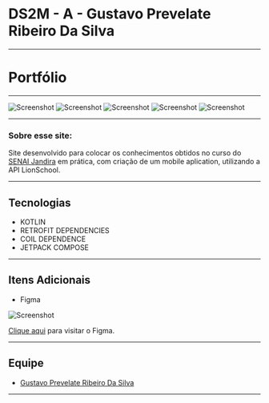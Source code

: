 # DS2M - A - Gustavo Prevelate Ribeiro Da Silva

---

# Portfólio
---

![Screenshot](./img-readme/home.png)
![Screenshot](./img-readme/cursos.png)
![Screenshot](./img-readme/alunos.png)
![Screenshot](./img-readme/nota-aluno.png)
![Screenshot](./img-readme/contatos.png)


---

### Sobre esse site:

Site desenvolvido para colocar os conhecimentos obtidos no curso do [SENAI Jandira](https://jandira.sp.senai.br/) em prática, com criação de um mobile aplication, utilizando a API LionSchool.

---
## Tecnologias

- KOTLIN
- RETROFIT DEPENDENCIES
- COIL DEPENDENCE
- JETPACK COMPOSE

---
## Itens Adicionais

- Figma

![Screenshot](./img-readme/figma.png)

[Clique aqui](https://www.figma.com/file/nL7HHsfZpJpswZUSr1OXWM/KotlinLionSchool---Apresentar?type=design&node-id=0-1&t=Acc9p9oLqVmrvk42-0) para visitar o Figma.

---
## Equipe
- [Gustavo Prevelate Ribeiro Da Silva](https://github.com/GustavoPrevelate)

---
